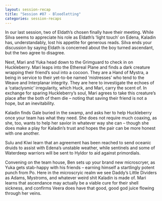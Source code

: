 ```yaml
---
layout: session-recap
title: "Session #87 - Bloodletting"
categories: session-recaps
---
```


In our last session, two of Eldath’s chosen finally have their meeting. While Silva seems to appreciate his role as Eldath’s ‘light touch’ on Edena, Kaladin has, understandably, lost his appetite for generous reads. Silva ends your discussion by saying Eldath is concerned about the boy turned ascendant, but the two agree to disagree.

Next, Mari and Yuka head down to the Grimguard to check in on Huckleberry. Mari leaps into the Ethereal Plane and finds a dark creature wrapping their friend’s soul into a cocoon. They are a Hand of Mystra, a being in service to their yet-to-be named ‘mistresses’ who tend to the Weave and Interplanar integrity. They are here to investigate the echoes of a ‘cataclysmic’ irregularity, which Huck, and Mari, carry the scent of. In exchange for sparing Huckleberry’s soul, Mari agrees to take this creature’s place after the both of them die – noting that saving their friend is not a hope, but an inevitability.

Kaladin finds Gale buried in the swamp, and asks her to help Huckleberry once your team has what they need. She does not require much coaxing, as she, too, wants to help her savior in whatever way she can – though she does make a play for Kaladin’s trust and hopes the pair can be more honest with one another.

Sulu and Kiwi learn that an agreement has been reached to send oceanic druids to assist with Edena’s unstable weather, while sentinels and some of Waterdeep warriors will be sent to Hyldor to aid against primordials.

Convening on the team house, Ben sets up your brand new microscryer, as Yuka gets stab-happy with his friends – earning himself a startlingly potent punch from Po. Here in the microscryic realm we see Daddy’s Little Dividers as Adams, Mystroms, and whatever weird shit Kaladin is made of. Mari learns that ascendance may actually be a viable cure for their shell sickness, and confirms Veera does have that good, good god juice flowing through her veins.
